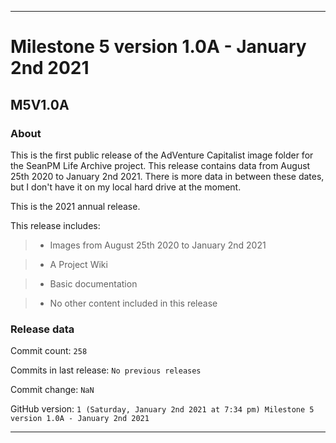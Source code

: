 
***

# Milestone 5 version 1.0A - January 2nd 2021

## M5V1.0A

### About

This is the first public release of the AdVenture Capitalist image folder for the SeanPM Life Archive project. This release contains data from August 25th 2020 to January 2nd 2021. There is more data in between these dates, but I don't have it on my local hard drive at the moment.

This is the 2021 annual release.

This release includes:

> * Images from August 25th 2020 to January 2nd 2021

> * A Project Wiki

> * Basic documentation

> * No other content included in this release

<!--

Changes in this release:

> * Deleted x `IGNORE.md` files

> * Documentation updates, adding release notes for v1

> * No other changes in this release

!-->

### Release data

Commit count: `258`

Commits in last release: `No previous releases`

Commit change: `NaN`

GitHub version: `1 (Saturday, January 2nd 2021 at 7:34 pm) Milestone 5 version 1.0A - January 2nd 2021`

***
